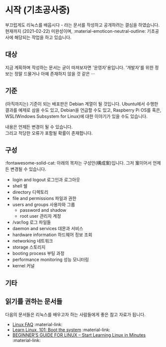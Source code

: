 # 시작 (기초공사중)

부끄럽게도 리눅스를 배웁시다 - 라는 문서를 작성하고
공개하려는 결심을 하였습니다.  
현재까지 (2021-02-22) 미완성이며, :material-emoticon-neutral-outline:
기초공사에 해당되는 작업을 하고 있습니다.

## 대상

지금 계획하며 작성하는 문서는 굳이 따져보자면 '운영자'용입니다.
'개발자'를 위한 정보는 정말 드물거나 아예 존재하지 않을 것 같은 &middot;&middot;&middot;

## 기준

(아직까지는) 기준이 되는 배포판은 Debian 계열이 될 것입니다.
Ubuntu에서 수행한 결과를 예제로 삼을 수도 있고,
Debian을 언급할 수도 있고, Raspberry Pi OS를
혹은, WSL(Windows Subsystem for Linux)에 대한 이야기가 있을 수도 있습니다.

내용은 언제든 변경이 될 수 있습니다.  
그리고 적당한 오류가 포함될 확률이 존재합니다.

## 구성

:fontawesome-solid-cat:
아래의 목차는 구성안(構成案)입니다. 그저 案이어서 언제든 변경될 수 있습니다.

* login and logout 로그인과 로그아웃
* shell 쉘
* directory 디렉토리
* file and permissions 파일과 권한
* users and groups 사용자와 그룹
  * password and shadow
  * root user 관리자 계정
* /var/log 로그 파일들
* daemon and services 데몬과 서비스
* hardware information 하드웨어 정보 조회
* networking 네트워크
* storage 스토리지
* booting process 부팅 과정
* performance monitoring 성능 모니터링
* kernel 커널

## 기타

## 읽기를 권하는 문서들

다음의 문서들은 리눅스를 배우고자 하는 사람들에게 좋은 참고 자료가 됩니다.

* [Linux FAQ](https://tldp.org/FAQ/Linux-FAQ/general.html) :material-link:
* [Learn Linux, 101: Boot the system](https://developer.ibm.com/tutorials/l-lpic1-101-2/) :material-link:
* [BEGINNER’S GUIDE FOR LINUX – Start Learning Linux in Minutes](https://www.tecmint.com/free-online-linux-learning-guide-for-beginners/) :material-link:
